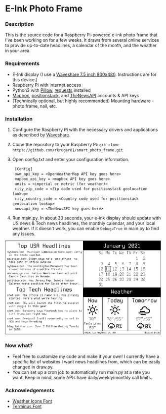 # E-Ink Photo Frame

### Description

This is the source code for a Raspberry Pi-powered e-ink photo frame that I've been working on for a few weeks. It draws from several online services to provide up-to-date headlines, a calendar of the month, and the weather in your area.

### Requirements

 - E-Ink display (I use a [Waveshare 7.5 inch 800x480](https://www.amazon.com/waveshare-7-5inch-HAT-Raspberry-Consumption/dp/B075R4QY3L). Instructions are for this device.)
 - Raspberry Pi with internet access
 - Python3 with [Pillow](https://pillow.readthedocs.io/en/stable/index.html), [requests](https://requests.readthedocs.io/en/master/) installed
 - [Mapbox](https://www.mapbox.com/), [positionstack](https://positionstack.com/), and [TheNewsAPI](https://www.thenewsapi.com/) accounts & API keys  
 - (Technically optional, but highly recommended) Mounting hardware - photo frame, nail, etc.

### Installation

1. Configure the Raspberry Pi with the necessary drivers and applications as described by [Waveshare](https://www.waveshare.com/wiki/7.5inch_e-Paper_HAT#Enable_SPI_interface).
2. Clone the repository to your Raspberry Pi:  ```git clone https://github.com/rkruger01/smart_photo_frame.git```
3. Open config.txt and enter your configuration information. 
           
        [Config]
        owm_api_key = <OpenWeatherMap API key goes here>
        mapbox_api_key = <mapbox API key goes here>
        units = <imperial or metric (for weather)>
        city_zip_code = <Zip code used for positionstack geolocation lookup>
        city_country_code = <Country code used for positionstack geolocation lookup>
        newsapi_key = <TheNewsAPI key goes here>

4. Run main.py. In about 30 seconds, your e-ink display should update with US news & Tech news headlines, the monthly calendar, and your local weather. If it doesn't work, you can enable ```Debug=True``` in main.py to find any issues.

![Image](example_image.PNG?raw=true "Program Output")
### Now what?

- Feel free to customize my code and make it your own! I currently have a specific list of websites I want news headlines from, which can be easily changed in draw.py.
- You can set up a cron job to automatically run main.py at a rate you want. Keep in mind, some APIs have daily/weekly/monthly call limits.

### Acknowledgements

- [Weather Icons Font](https://github.com/erikflowers/weather-icons)
- [Terminus Font](http://terminus-font.sourceforge.net/)
